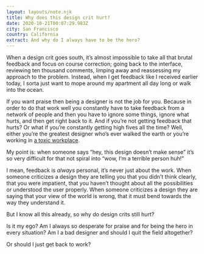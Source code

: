```yaml
---
layout: layouts/note.njk
title: Why does this design crit hurt?
date: 2020-10-21T00:07:29.983Z
city: San Francisco
country: California
extract: And why do I always have to be the hero?
---
```


When a design crit goes south, it’s almost impossible to take all that brutal feedback and focus on course correction; going back to the interface, reviewing ten thousand comments, limping away and reassessing my approach to the problem. Instead, when I get feedback like I received earlier today, I sorta just want to mope around my apartment all day long or walk into the ocean.

If you want praise then being a designer is not the job for you. Because in order to do that work well you constantly have to take feedback from a network of people and then you have to ignore some things, ignore what hurts, and then get right back to it. And if you’re not getting feedback that hurts? Or what if you’re constantly getting high fives all the time? Well, either you’re the greatest designer who’s ever walked the earth or you’re working in [a toxic workplace](https://www.robinrendle.com/notes/signs-of-a-toxic-workplace.html).

My point is: when someone says “hey, this design doesn’t make sense” it’s so very difficult for that not spiral into “wow, I’m a terrible person huh!”

I mean, feedback is _always_ personal, it’s never just about the work. When someone criticizes a design they are telling you that you didn’t think clearly, that you were impatient, that you haven’t thought about all the possibilities or understood the user properly. When someone criticizes a design they are saying that your view of the world is wrong, that it must bend towards the way they understand it.

But I know all this already, so why do design crits still hurt?

Is it my ego? Am I always so desperate for praise and for being the hero in every situation? Am I a bad designer and should I quit the field altogether?

Or should I just get back to work?
